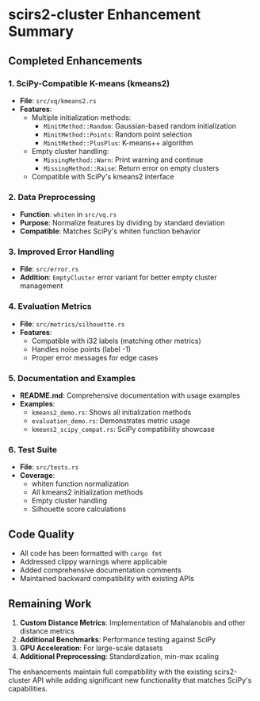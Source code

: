 # scirs2-cluster Enhancement Summary

## Completed Enhancements

### 1. SciPy-Compatible K-means (kmeans2)

- **File**: `src/vq/kmeans2.rs`
- **Features**:
  - Multiple initialization methods:
    - `MinitMethod::Random`: Gaussian-based random initialization
    - `MinitMethod::Points`: Random point selection
    - `MinitMethod::PlusPlus`: K-means++ algorithm
  - Empty cluster handling:
    - `MissingMethod::Warn`: Print warning and continue
    - `MissingMethod::Raise`: Return error on empty clusters
  - Compatible with SciPy's kmeans2 interface

### 2. Data Preprocessing

- **Function**: `whiten` in `src/vq.rs`
- **Purpose**: Normalize features by dividing by standard deviation
- **Compatible**: Matches SciPy's whiten function behavior

### 3. Improved Error Handling

- **File**: `src/error.rs`
- **Addition**: `EmptyCluster` error variant for better empty cluster management

### 4. Evaluation Metrics

- **File**: `src/metrics/silhouette.rs`
- **Features**:
  - Compatible with i32 labels (matching other metrics)
  - Handles noise points (label -1)
  - Proper error messages for edge cases

### 5. Documentation and Examples

- **README.md**: Comprehensive documentation with usage examples
- **Examples**:
  - `kmeans2_demo.rs`: Shows all initialization methods
  - `evaluation_demo.rs`: Demonstrates metric usage
  - `kmeans2_scipy_compat.rs`: SciPy compatibility showcase

### 6. Test Suite

- **File**: `src/tests.rs`
- **Coverage**:
  - whiten function normalization
  - All kmeans2 initialization methods
  - Empty cluster handling
  - Silhouette score calculations

## Code Quality

- All code has been formatted with `cargo fmt`
- Addressed clippy warnings where applicable
- Added comprehensive documentation comments
- Maintained backward compatibility with existing APIs

## Remaining Work

1. **Custom Distance Metrics**: Implementation of Mahalanobis and other distance metrics
2. **Additional Benchmarks**: Performance testing against SciPy
3. **GPU Acceleration**: For large-scale datasets
4. **Additional Preprocessing**: Standardization, min-max scaling

The enhancements maintain full compatibility with the existing scirs2-cluster API while adding significant new functionality that matches SciPy's capabilities.
